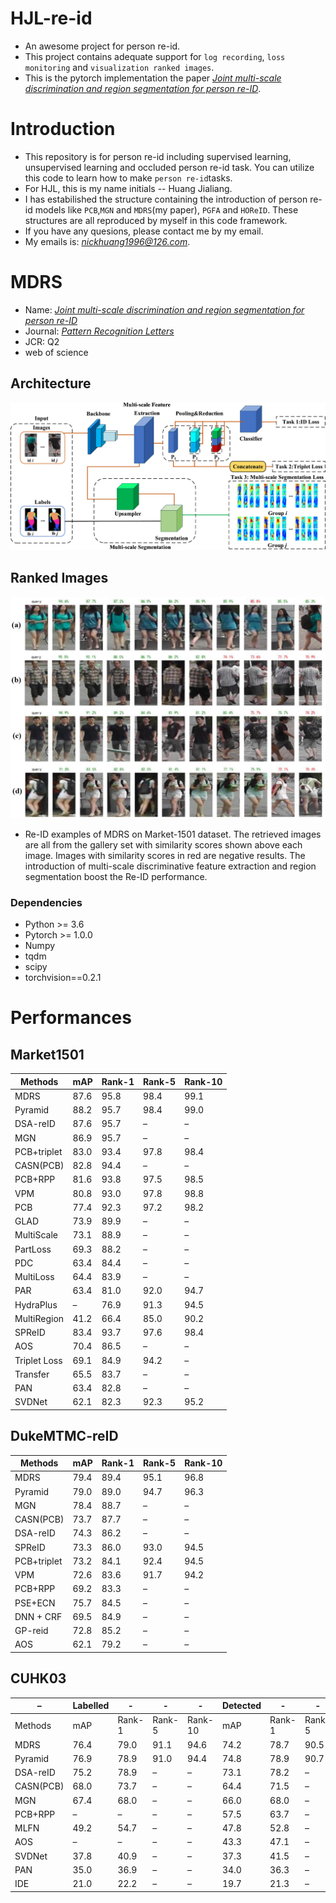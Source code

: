 HJL-re-id
=========
- An awesome project for person re-id. 
- This project contains adequate support for `log recording`, `loss monitoring` and `visualization ranked images`.
- This is the pytorch implementation the paper [*Joint multi-scale discrimination and region segmentation for person re-ID*](https://www.sciencedirect.com/science/article/pii/S0167865520303275#bib0023).

# Introduction
- This repository is for person re-id including supervised learning, unsupervised learning and occluded person re-id task. You can utilize this code to learn how to make `person re-id`tasks. 
- For HJL, this is my name initials -- Huang Jialiang.
- I has estabilished the structure containing the introduction of person re-id models like `PCB`,`MGN` and `MDRS`(my paper), `PGFA` and `HOReID`. These structures are all reproduced by myself in this code framework.
- If you have any quesions, please contact me by my email. 
- My emails is: *nickhuang1996@126.com*.

# MDRS
- Name: [*Joint multi-scale discrimination and region segmentation for person re-ID*](https://www.sciencedirect.com/science/article/pii/S0167865520303275#bib0023)
- Journal: [*Pattern Recognition Letters*](https://www.sciencedirect.com/journal/pattern-recognition-letters)
- JCR: Q2
- web of science
## Architecture
![architecture.jpg](imgs/architecture.jpg)
 
 ## Ranked Images
![ranked_images.jpg](imgs/ranked_images.jpg)
- Re-ID examples of MDRS on Market-1501 dataset. The retrieved images are all from the gallery set with similarity scores shown above each image. Images with similarity scores in red are negative results. The introduction of multi-scale discriminative feature extraction and region segmentation boost the Re-ID performance.

### Dependencies
 - Python >= 3.6
 - Pytorch >= 1.0.0
 - Numpy
 - tqdm
 - scipy
 - torchvision==0.2.1

# Performances
## Market1501
| Methods | mAP |	Rank-1 | Rank-5 |	Rank-10 | 
|---|---|---|---|---|
| MDRS |	87.6 | 95.8 |	98.4 | 99.1 |
| Pyramid | 88.2 | 95.7 | 98.4 | 99.0 |
| DSA-reID | 87.6 | 95.7	| – |	– |
| MGN | 86.9 | 95.7 | – | – |
| PCB+triplet | 83.0 | 93.4 | 97.8 | 98.4 |
| CASN(PCB) | 82.8 | 94.4 | – | – |
| PCB+RPP | 81.6 | 93.8 | 97.5 | 98.5 |
| VPM | 80.8 | 93.0 | 97.8 | 98.8 | 
| PCB | 77.4 | 92.3 | 97.2 | 98.2 | 
| GLAD | 73.9 | 89.9 | – | – |
| MultiScale | 73.1 | 88.9 | – | – |
| PartLoss | 69.3 | 88.2 | – | – |
| PDC | 63.4 | 84.4 | – | – |
| MultiLoss | 64.4 | 83.9 | – | – |
| PAR | 63.4 | 81.0 | 92.0 | 94.7 |
| HydraPlus | – | 76.9 | 91.3 | 94.5 |
| MultiRegion | 41.2 | 66.4 | 85.0 | 90.2 |
| SPReID |	83.4 | 93.7 | 97.6 | 98.4 |
| AOS | 70.4 | 86.5 | – | – |
| Triplet Loss | 69.1 | 84.9 | 94.2 | – |
| Transfer | 65.5 | 83.7 | – | – |
| PAN | 63.4 | 82.8 | – | – |
| SVDNet | 62.1 | 82.3 | 92.3 | 95.2 |

## DukeMTMC-reID
| Methods | mAP |	Rank-1 | Rank-5 |	Rank-10 | 
|---|---|---|---|---|
| MDRS | 79.4 | 89.4 | 95.1 | 96.8 |
| Pyramid | 79.0 | 89.0 | 94.7 | 96.3 |
| MGN | 78.4 | 88.7 | – | – |
| CASN(PCB) | 73.7 | 87.7 | – | – |
| DSA-reID | 74.3 | 86.2 | – | – |
| SPReID | 73.3 | 86.0 | 93.0 | 94.5 |
| PCB+triplet | 73.2 | 84.1 | 92.4 | 94.5 |
| VPM | 72.6 | 83.6 | 91.7 | 94.2 |
| PCB+RPP | 69.2 | 83.3 | – | – |
| PSE+ECN | 75.7 | 84.5 | – | – |
| DNN + CRF | 69.5 | 84.9 | – | – |
| GP-reid | 72.8 | 85.2 | – | – |
| AOS | 62.1 | 79.2 | – | – |

## CUHK03
| – | Labelled | - | - | - | Detected | - | - | - |
|---|---|---|---|---|---|---|---|---|
| Methods | mAP |	Rank-1 | Rank-5 |	Rank-10 | mAP |	Rank-1 | Rank-5 |	Rank-10 | 
| MDRS | 76.4 | 79.0 | 91.1 | 94.6 | 74.2 | 78.7 | 90.5 | 94.1 |
| Pyramid | 76.9 | 78.9 | 91.0 | 94.4 | 74.8 | 78.9 | 90.7 | 94.5 |
| DSA-reID | 75.2 | 78.9 | – | – | 73.1 | 78.2 | – | – |
| CASN(PCB) | 68.0 | 73.7 | – | – | 64.4 | 71.5 | – | – |
| MGN | 67.4 | 68.0 | – | – | 66.0 | 68.0 | – | – |
| PCB+RPP | – | – | – | – | 57.5 | 63.7 | – | – |
| MLFN | 49.2 | 54.7 | – | – | 47.8 | 52.8 | – | – |
| AOS | – | – | – | – | 43.3 | 47.1 | – | – |
| SVDNet | 37.8 | 40.9 | – | – | 37.3 | 41.5 | – | – |
| PAN | 35.0 | 36.9 | – | – | 34.0 | 36.3 | – | – |
| IDE | 21.0 | 22.2 | – | – | 19.7 | 21.3 | – | – |


